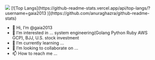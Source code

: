 
<img src="https://github-stats-evirunurm.vercel.app/api/languages.js?username=gaia2013">
[![Top Langs](https://github-readme-stats.vercel.app/api/top-langs/?username=gaia2013
)](https://github.com/anuraghazra/github-readme-stats)

- 👋 Hi, I’m @gaia2013
- 👀 I’m interested in ... system engineering(Golang Python Ruby AWS GCP), BJJ, U.S. stock investment
- 🌱 I’m currently learning ...
- 💞️ I’m looking to collaborate on ...
- 📫 How to reach me ...

<!---
gaia2013/gaia2013 is a ✨ special ✨ repository because its `README.md` (this file) appears on your GitHub profile.
You can click the Preview link to take a look at your changes.
--->
